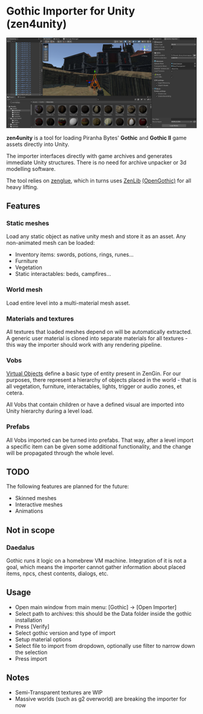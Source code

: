 # Gothic Importer for Unity (zen4unity)

![preview](https://github.com/kejran/zen4unity/blob/master/preview.png?raw=true)

__zen4unity__ is a tool for loading Piranha Bytes' __Gothic__ and __Gothic II__ game assets directly into Unity. 

The importer interfaces directly with game archives and generates immediate Unity structures. There is no need for archive unpacker or 3d modelling software.

The tool relies on [zenglue](https://github.com/kejran/zenglue/), which in turns uses [ZenLib](https://github.com/ataulien/ZenLib) [(OpenGothic)](https://github.com/Try/ZenLib) for all heavy lifting.

## Features

### Static meshes
Load any static object as native unity mesh and store it as an asset. Any non-animated mesh can be loaded: 
* Inventory items: swords, potions, rings, runes...
* Furniture
* Vegetation
* Static interactables: beds, campfires...

### World mesh
Load entire level into a multi-material mesh asset. 

### Materials and textures
All textures that loaded meshes depend on will be automatically extracted. A generic user material is cloned into separate materials for all textures - this way the importer should work with any rendering pipeline.

### Vobs
[Virtual Objects](https://regoth-project.github.io/REGoth-bs/case-studies/object-kinds.html) define a basic type of entity present in ZenGin. For our purposes, there represent a hierarchy of objects placed in the world - that is all vegetation, furniture, interactables, lights, trigger or audio zones, et cetera. 

All Vobs that contain children or have a defined visual are imported into Unity hierarchy during a level load.  

### Prefabs
All Vobs imported can be turned into prefabs. That way, after a level import a specific item can be given some additional functionality, and the change will be propagated through the whole level.

## TODO
The following features are planned for the future:
- Skinned meshes
- Interactive meshes
- Animations

## Not in scope
### Daedalus
Gothic runs it logic on a homebrew VM machine. Integration of it is not a goal, which means the importer cannot gather information about placed items, npcs, chest contents, dialogs, etc.  

## Usage
* Open main window from main menu: [Gothic] -> [Open Importer]
* Select path to archives: this should be the Data folder inside the gothic installation
* Press [Verify] 
* Select gothic version and type of import
* Setup material options
* Select file to import from dropdown, optionally use filter to narrow down the selection
* Press import

## Notes
* Semi-Transparent textures are WIP
* Massive worlds (such as g2 overworld) are breaking the importer for now